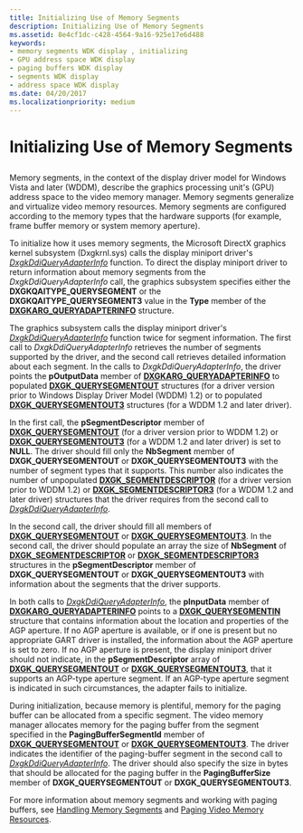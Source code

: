 ```yaml
---
title: Initializing Use of Memory Segments
description: Initializing Use of Memory Segments
ms.assetid: 8e4cf1dc-c428-4564-9a16-925e17e6d488
keywords:
- memory segments WDK display , initializing
- GPU address space WDK display
- paging buffers WDK display
- segments WDK display
- address space WDK display
ms.date: 04/20/2017
ms.localizationpriority: medium
---
```


# Initializing Use of Memory Segments


## <span id="ddk_initializing_use_of_memory_segments_gg"></span><span id="DDK_INITIALIZING_USE_OF_MEMORY_SEGMENTS_GG"></span>


Memory segments, in the context of the display driver model for Windows Vista and later (WDDM), describe the graphics processing unit's (GPU) address space to the video memory manager. Memory segments generalize and virtualize video memory resources. Memory segments are configured according to the memory types that the hardware supports (for example, frame buffer memory or system memory aperture).

To initialize how it uses memory segments, the Microsoft DirectX graphics kernel subsystem (Dxgkrnl.sys) calls the display miniport driver's [*DxgkDdiQueryAdapterInfo*](https://msdn.microsoft.com/library/windows/hardware/ff559746) function. To direct the display miniport driver to return information about memory segments from the *DxgkDdiQueryAdapterInfo* call, the graphics subsystem specifies either the **DXGKQAITYPE\_QUERYSEGMENT** or the **DXGKQAITYPE\_QUERYSEGMENT3** value in the **Type** member of the [**DXGKARG\_QUERYADAPTERINFO**](https://msdn.microsoft.com/library/windows/hardware/ff557621) structure.

The graphics subsystem calls the display miniport driver's [*DxgkDdiQueryAdapterInfo*](https://msdn.microsoft.com/library/windows/hardware/ff559746) function twice for segment information. The first call to *DxgkDdiQueryAdapterInfo* retrieves the number of segments supported by the driver, and the second call retrieves detailed information about each segment. In the calls to *DxgkDdiQueryAdapterInfo*, the driver points the **pOutputData** member of [**DXGKARG\_QUERYADAPTERINFO**](https://msdn.microsoft.com/library/windows/hardware/ff557621) to populated [**DXGK\_QUERYSEGMENTOUT**](https://msdn.microsoft.com/library/windows/hardware/ff562018) structures (for a driver version prior to Windows Display Driver Model (WDDM) 1.2) or to populated [**DXGK\_QUERYSEGMENTOUT3**](https://msdn.microsoft.com/library/windows/hardware/hh464082) structures (for a WDDM 1.2 and later driver).

In the first call, the **pSegmentDescriptor** member of [**DXGK\_QUERYSEGMENTOUT**](https://msdn.microsoft.com/library/windows/hardware/ff562018) (for a driver version prior to WDDM 1.2) or [**DXGK\_QUERYSEGMENTOUT3**](https://msdn.microsoft.com/library/windows/hardware/hh464082) (for a WDDM 1.2 and later driver) is set to **NULL**. The driver should fill only the **NbSegment** member of **DXGK\_QUERYSEGMENTOUT** or **DXGK\_QUERYSEGMENTOUT3** with the number of segment types that it supports. This number also indicates the number of unpopulated [**DXGK\_SEGMENTDESCRIPTOR**](https://msdn.microsoft.com/library/windows/hardware/ff562035) (for a driver version prior to WDDM 1.2) or [**DXGK\_SEGMENTDESCRIPTOR3**](https://msdn.microsoft.com/library/windows/hardware/hh464086) (for a WDDM 1.2 and later driver) structures that the driver requires from the second call to [*DxgkDdiQueryAdapterInfo*](https://msdn.microsoft.com/library/windows/hardware/ff559746).

In the second call, the driver should fill all members of [**DXGK\_QUERYSEGMENTOUT**](https://msdn.microsoft.com/library/windows/hardware/ff562018) or [**DXGK\_QUERYSEGMENTOUT3**](https://msdn.microsoft.com/library/windows/hardware/hh464082). In the second call, the driver should populate an array the size of **NbSegment** of [**DXGK\_SEGMENTDESCRIPTOR**](https://msdn.microsoft.com/library/windows/hardware/ff562035) or [**DXGK\_SEGMENTDESCRIPTOR3**](https://msdn.microsoft.com/library/windows/hardware/hh464086) structures in the **pSegmentDescriptor** member of **DXGK\_QUERYSEGMENTOUT** or **DXGK\_QUERYSEGMENTOUT3** with information about the segments that the driver supports.

In both calls to [*DxgkDdiQueryAdapterInfo*](https://msdn.microsoft.com/library/windows/hardware/ff559746), the **pInputData** member of [**DXGKARG\_QUERYADAPTERINFO**](https://msdn.microsoft.com/library/windows/hardware/ff557621) points to a [**DXGK\_QUERYSEGMENTIN**](https://msdn.microsoft.com/library/windows/hardware/ff562015) structure that contains information about the location and properties of the AGP aperture. If no AGP aperture is available, or if one is present but no appropriate GART driver is installed, the information about the AGP aperture is set to zero. If no AGP aperture is present, the display miniport driver should not indicate, in the **pSegmentDescriptor** array of [**DXGK\_QUERYSEGMENTOUT**](https://msdn.microsoft.com/library/windows/hardware/ff562018) or [**DXGK\_QUERYSEGMENTOUT3**](https://msdn.microsoft.com/library/windows/hardware/hh464082), that it supports an AGP-type aperture segment. If an AGP-type aperture segment is indicated in such circumstances, the adapter fails to initialize.

During initialization, because memory is plentiful, memory for the paging buffer can be allocated from a specific segment. The video memory manager allocates memory for the paging buffer from the segment specified in the **PagingBufferSegmentId** member of [**DXGK\_QUERYSEGMENTOUT**](https://msdn.microsoft.com/library/windows/hardware/ff562018) or [**DXGK\_QUERYSEGMENTOUT3**](https://msdn.microsoft.com/library/windows/hardware/hh464082). The driver indicates the identifier of the paging-buffer segment in the second call to [*DxgkDdiQueryAdapterInfo*](https://msdn.microsoft.com/library/windows/hardware/ff559746). The driver should also specify the size in bytes that should be allocated for the paging buffer in the **PagingBufferSize** member of **DXGK\_QUERYSEGMENTOUT** or **DXGK\_QUERYSEGMENTOUT3**.

For more information about memory segments and working with paging buffers, see [Handling Memory Segments](handling-memory-segments.md) and [Paging Video Memory Resources](paging-video-memory-resources.md).

 

 





